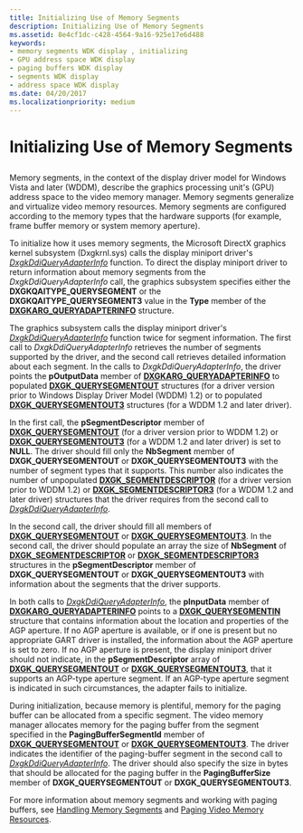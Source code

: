 ```yaml
---
title: Initializing Use of Memory Segments
description: Initializing Use of Memory Segments
ms.assetid: 8e4cf1dc-c428-4564-9a16-925e17e6d488
keywords:
- memory segments WDK display , initializing
- GPU address space WDK display
- paging buffers WDK display
- segments WDK display
- address space WDK display
ms.date: 04/20/2017
ms.localizationpriority: medium
---
```


# Initializing Use of Memory Segments


## <span id="ddk_initializing_use_of_memory_segments_gg"></span><span id="DDK_INITIALIZING_USE_OF_MEMORY_SEGMENTS_GG"></span>


Memory segments, in the context of the display driver model for Windows Vista and later (WDDM), describe the graphics processing unit's (GPU) address space to the video memory manager. Memory segments generalize and virtualize video memory resources. Memory segments are configured according to the memory types that the hardware supports (for example, frame buffer memory or system memory aperture).

To initialize how it uses memory segments, the Microsoft DirectX graphics kernel subsystem (Dxgkrnl.sys) calls the display miniport driver's [*DxgkDdiQueryAdapterInfo*](https://msdn.microsoft.com/library/windows/hardware/ff559746) function. To direct the display miniport driver to return information about memory segments from the *DxgkDdiQueryAdapterInfo* call, the graphics subsystem specifies either the **DXGKQAITYPE\_QUERYSEGMENT** or the **DXGKQAITYPE\_QUERYSEGMENT3** value in the **Type** member of the [**DXGKARG\_QUERYADAPTERINFO**](https://msdn.microsoft.com/library/windows/hardware/ff557621) structure.

The graphics subsystem calls the display miniport driver's [*DxgkDdiQueryAdapterInfo*](https://msdn.microsoft.com/library/windows/hardware/ff559746) function twice for segment information. The first call to *DxgkDdiQueryAdapterInfo* retrieves the number of segments supported by the driver, and the second call retrieves detailed information about each segment. In the calls to *DxgkDdiQueryAdapterInfo*, the driver points the **pOutputData** member of [**DXGKARG\_QUERYADAPTERINFO**](https://msdn.microsoft.com/library/windows/hardware/ff557621) to populated [**DXGK\_QUERYSEGMENTOUT**](https://msdn.microsoft.com/library/windows/hardware/ff562018) structures (for a driver version prior to Windows Display Driver Model (WDDM) 1.2) or to populated [**DXGK\_QUERYSEGMENTOUT3**](https://msdn.microsoft.com/library/windows/hardware/hh464082) structures (for a WDDM 1.2 and later driver).

In the first call, the **pSegmentDescriptor** member of [**DXGK\_QUERYSEGMENTOUT**](https://msdn.microsoft.com/library/windows/hardware/ff562018) (for a driver version prior to WDDM 1.2) or [**DXGK\_QUERYSEGMENTOUT3**](https://msdn.microsoft.com/library/windows/hardware/hh464082) (for a WDDM 1.2 and later driver) is set to **NULL**. The driver should fill only the **NbSegment** member of **DXGK\_QUERYSEGMENTOUT** or **DXGK\_QUERYSEGMENTOUT3** with the number of segment types that it supports. This number also indicates the number of unpopulated [**DXGK\_SEGMENTDESCRIPTOR**](https://msdn.microsoft.com/library/windows/hardware/ff562035) (for a driver version prior to WDDM 1.2) or [**DXGK\_SEGMENTDESCRIPTOR3**](https://msdn.microsoft.com/library/windows/hardware/hh464086) (for a WDDM 1.2 and later driver) structures that the driver requires from the second call to [*DxgkDdiQueryAdapterInfo*](https://msdn.microsoft.com/library/windows/hardware/ff559746).

In the second call, the driver should fill all members of [**DXGK\_QUERYSEGMENTOUT**](https://msdn.microsoft.com/library/windows/hardware/ff562018) or [**DXGK\_QUERYSEGMENTOUT3**](https://msdn.microsoft.com/library/windows/hardware/hh464082). In the second call, the driver should populate an array the size of **NbSegment** of [**DXGK\_SEGMENTDESCRIPTOR**](https://msdn.microsoft.com/library/windows/hardware/ff562035) or [**DXGK\_SEGMENTDESCRIPTOR3**](https://msdn.microsoft.com/library/windows/hardware/hh464086) structures in the **pSegmentDescriptor** member of **DXGK\_QUERYSEGMENTOUT** or **DXGK\_QUERYSEGMENTOUT3** with information about the segments that the driver supports.

In both calls to [*DxgkDdiQueryAdapterInfo*](https://msdn.microsoft.com/library/windows/hardware/ff559746), the **pInputData** member of [**DXGKARG\_QUERYADAPTERINFO**](https://msdn.microsoft.com/library/windows/hardware/ff557621) points to a [**DXGK\_QUERYSEGMENTIN**](https://msdn.microsoft.com/library/windows/hardware/ff562015) structure that contains information about the location and properties of the AGP aperture. If no AGP aperture is available, or if one is present but no appropriate GART driver is installed, the information about the AGP aperture is set to zero. If no AGP aperture is present, the display miniport driver should not indicate, in the **pSegmentDescriptor** array of [**DXGK\_QUERYSEGMENTOUT**](https://msdn.microsoft.com/library/windows/hardware/ff562018) or [**DXGK\_QUERYSEGMENTOUT3**](https://msdn.microsoft.com/library/windows/hardware/hh464082), that it supports an AGP-type aperture segment. If an AGP-type aperture segment is indicated in such circumstances, the adapter fails to initialize.

During initialization, because memory is plentiful, memory for the paging buffer can be allocated from a specific segment. The video memory manager allocates memory for the paging buffer from the segment specified in the **PagingBufferSegmentId** member of [**DXGK\_QUERYSEGMENTOUT**](https://msdn.microsoft.com/library/windows/hardware/ff562018) or [**DXGK\_QUERYSEGMENTOUT3**](https://msdn.microsoft.com/library/windows/hardware/hh464082). The driver indicates the identifier of the paging-buffer segment in the second call to [*DxgkDdiQueryAdapterInfo*](https://msdn.microsoft.com/library/windows/hardware/ff559746). The driver should also specify the size in bytes that should be allocated for the paging buffer in the **PagingBufferSize** member of **DXGK\_QUERYSEGMENTOUT** or **DXGK\_QUERYSEGMENTOUT3**.

For more information about memory segments and working with paging buffers, see [Handling Memory Segments](handling-memory-segments.md) and [Paging Video Memory Resources](paging-video-memory-resources.md).

 

 





